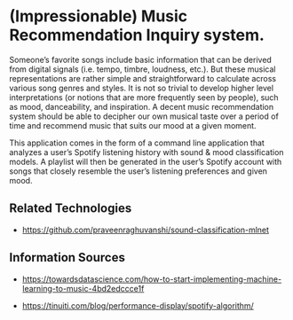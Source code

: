 ﻿# (Impressionable) Music Recommendation Inquiry system.

Someone’s favorite songs include basic information that can be derived from digital signals (i.e. tempo, timbre, loudness, etc.).
But these musical representations are rather simple and straightforward to calculate across various song genres and styles. It is
not so trivial to develop higher level interpretations (or notions that are more frequently seen by people), such as mood, danceability, and inspiration.
A decent music recommendation system should be able to decipher our own musical taste over a period of time and recommend music that
suits our mood at a given moment.

This application comes in the form of a command line application that analyzes a user’s Spotify listening history with sound & mood
classification models. A playlist will then be generated in the user’s Spotify account with songs that closely resemble the user’s listening preferences and given mood.

## Related Technologies

- https://github.com/praveenraghuvanshi/sound-classification-mlnet

## Information Sources

- https://towardsdatascience.com/how-to-start-implementing-machine-learning-to-music-4bd2edccce1f

- https://tinuiti.com/blog/performance-display/spotify-algorithm/